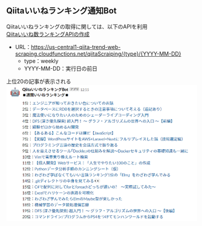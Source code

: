## Qiitaいいねランキング通知Bot

Qiitaいいねランキングの取得に関しては、以下のAPIを利用  
[Qiitaいいね数ランキングAPIの作成](https://qiita.com/zonbitamago/items/1027b532b174e5ee04b3)
- URL：https://us-central1-qiita-trend-web-scraping.cloudfunctions.net/qiitaScraiping/{type}/{YYYY-MM-DD}
  - type：weekly
  - YYYY-MM-DD：実行日の前日

上位20の記事が表示される
<img src="/QiitaRanking/ranking.png">
